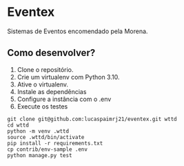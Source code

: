 # Eventex

Sistemas de Eventos encomendado pela Morena.

## Como desenvolver?

1. Clone o repositório.
2. Crie um virtualenv com Python 3.10.
3. Ative o virtualenv.
4. Instale as dependências  
5. Configure a instância com o .env
6. Execute os testes

```console
git clone git@github.com:lucaspaimrj21/eventex.git wttd
cd wttd
python -m venv .wttd
source .wttd/bin/activate
pip install -r requirements.txt
cp contrib/env-sample .env
python manage.py test
```
